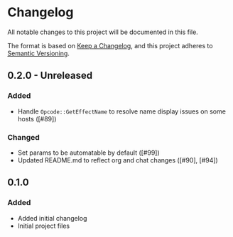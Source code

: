# Changelog

All notable changes to this project will be documented in this file.

The format is based on [Keep a Changelog](https://keepachangelog.com/en/1.0.0/),
and this project adheres to [Semantic Versioning](https://semver.org/spec/v2.0.0.html).

## 0.2.0 - Unreleased

### Added

- Handle `Opcode::GetEffectName` to resolve name display issues on some hosts ([#89]) 

### Changed

- Set params to be automatable by default ([#99])
- Updated README.md to reflect org and chat changes ([#90], [#94])

## 0.1.0

### Added

- Added initial changelog
- Initial project files
